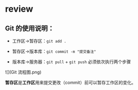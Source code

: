 # review
## Git 的使用说明：

- 工作区->暂存区：`git add .`

- 暂存区->版本库：`git commit -m "提交备注"` 

- 版本库->服务器：`git pull` + `git push` 必须依次执行两个步骤

![](Git 流程图.png)



**暂存区**是**工作区**用来提交更改（commit）前可以暂存工作区的变化。
